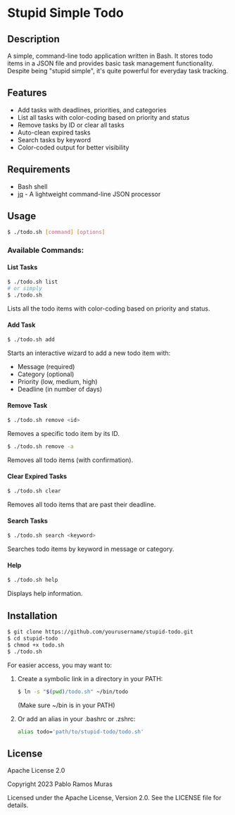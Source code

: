 # Stupid Simple Todo

## Description

A simple, command-line todo application written in Bash. It stores todo items in a JSON file and provides basic task management functionality. Despite being "stupid simple", it's quite powerful for everyday task tracking.

## Features

- Add tasks with deadlines, priorities, and categories
- List all tasks with color-coding based on priority and status
- Remove tasks by ID or clear all tasks
- Auto-clean expired tasks
- Search tasks by keyword
- Color-coded output for better visibility

## Requirements

- Bash shell
- [jq](https://stedolan.github.io/jq/) - A lightweight command-line JSON processor

## Usage

```bash
$ ./todo.sh [command] [options]
```

### Available Commands:

#### List Tasks
```bash
$ ./todo.sh list
# or simply
$ ./todo.sh
```
Lists all the todo items with color-coding based on priority and status.

#### Add Task
```bash
$ ./todo.sh add
```
Starts an interactive wizard to add a new todo item with:
- Message (required)
- Category (optional)
- Priority (low, medium, high)
- Deadline (in number of days)

#### Remove Task
```bash
$ ./todo.sh remove <id>
```
Removes a specific todo item by its ID.

```bash
$ ./todo.sh remove -a
```
Removes all todo items (with confirmation).

#### Clear Expired Tasks
```bash
$ ./todo.sh clear
```
Removes all todo items that are past their deadline.

#### Search Tasks
```bash
$ ./todo.sh search <keyword>
```
Searches todo items by keyword in message or category.

#### Help
```bash
$ ./todo.sh help
```
Displays help information.

## Installation

```bash
$ git clone https://github.com/yourusername/stupid-todo.git
$ cd stupid-todo
$ chmod +x todo.sh
$ ./todo.sh
```

For easier access, you may want to:

1. Create a symbolic link in a directory in your PATH:
   ```bash
   $ ln -s "$(pwd)/todo.sh" ~/bin/todo
   ```
   (Make sure ~/bin is in your PATH)

2. Or add an alias in your .bashrc or .zshrc:
   ```bash
   alias todo='path/to/stupid-todo/todo.sh'
   ```

## License

Apache License 2.0

Copyright 2023 Pablo Ramos Muras

Licensed under the Apache License, Version 2.0. See the LICENSE file for details.

